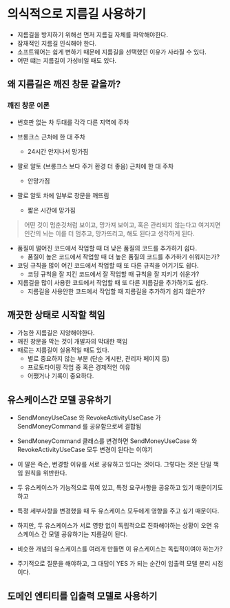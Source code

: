 # 의식적으로 지름길 사용하기

- 지름길을 방지하기 위해선 먼저 지름길 자체를 파악해야한다.
- 잠재적인 지름길 인식해야 한다.
- 소프트웨어는 쉽게 변하기 때문에 지름길을 선택했던 이유가 사라질 수 있다.
- 어떤 떄는 지름길이 가성비일 때도 있다.


## 왜 지름길은 깨진 창문 같을까?

### 깨진 창문 이론

- 번호판 없는 차 두대를 각각 다른 지역에 주차


- 브롱크스 근처에 한 대 주차
  - 24시간 안지나서 망가짐
- 팔로 알토 (브롱크스 보다 주거 환경 더 좋음) 근처에 한 대 주차
  - 안망가짐
- 팔로 알토 차에 일부로 창문을 깨뜨림
  - 짧은 시간에 망가짐

> 어떤 것이 멈춘것처럼 보이고, 망가져 보이고,
> 혹은 관리되지 않는다고 여겨지면 인간의 뇌는 이를 더 멈추고, 망가뜨리고,
> 해도 된다고 생각하게 된다.

- 품질이 떨어진 코드에서 작업할 때 더 낮은 품질의 코드를 추가하기 쉽다.
  - 품질이 높은 코드에서 작업할 때 더 높은 품질의 코드를 추가하기 쉬워지는가?
- 코딩 규칙을 많이 어긴 코드에서 작업할 때 또 다른 규칙을 어기기도 쉽다.
  - 코딩 규칙을 잘 지킨 코드에서 잘 작업할 때 규칙을 잘 지키기 쉬운가?
- 지름길을 많이 사용한 코드에서 작업할 때 또 다른 지름길을 추가하기도 쉽다.
  - 지름길을 사용안한 코드에서 작업할 때 지름길을 추가하기 쉽지 않은가?

## 깨끗한 상태로 시작할 책임

- 가능한 지름길은 지양해야한다.
- 깨진 창문을 막는 것이 개발자의 막대한 책임
- 때로는 지름길이 실용적일 때도 있다.
  - 별로 중요하지 않는 부분 (단순 게시판, 관리자 페이지 등)
  - 프로토타이핑 작업 중 혹은 경제적인 이유
  - 어쨌거나 기록이 중요하다.

## 유스케이스간 모델 공유하기

- SendMoneyUseCase 와 RevokeActivityUseCase 가 SendMoneyCommand 를 공유함으로써 결합됨
- SendMoneyCommand 클래스를 변경하면 SendMoneyUseCase 와 RevokeActivityUseCase 모두 변경이 된다는 이야기
- 이 말은 즉슨, 변경할 이유를 서로 공유하고 있다는 것이다. 그렇다는 것은 단일 책임 원칙을 위반한다.


- 두 유스케이스가 기능적으로 묶여 있고, 특정 요구사항을 공유하고 있기 때문이기도 하고
- 특정 세부사항을 변경했을 때 두 유스케이스 모두에게 영향을 주고 싶기 때문이다.
- 하지만, 두 유스케이스가 서로 영향 없이 독립적으로 진화해야하는 상황이 오면 유스케이스 간 모델 공유하기는 지름길이 된다.


- 비슷한 개념의 유스케이스를 여러개 만들면 이 유스케이스는 독립적이여야 하는가?
- 주기적으로 질문을 해야하고, 그 대답이 YES 가 되는 순간이 입출력 모델 분리 시점이다.


## 도메인 엔티티를 입출력 모델로 사용하기

